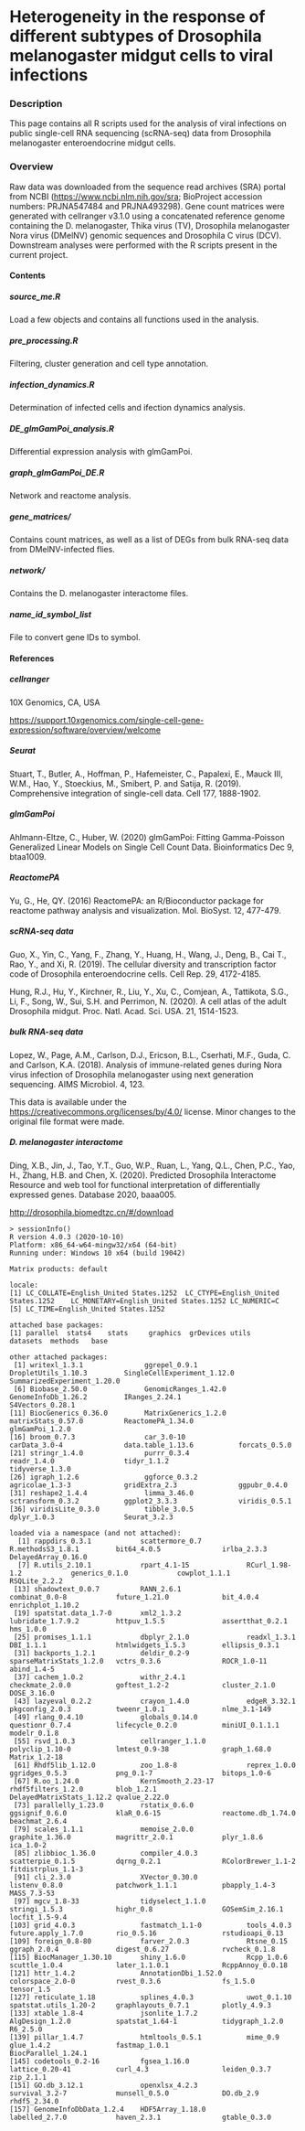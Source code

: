 # Heterogeneity in the response of different subtypes of Drosophila melanogaster midgut cells to viral infections

### Description
This page contains all R scripts used for the analysis of viral infections on public single-cell RNA sequencing (scRNA-seq) data from Drosophila melanogaster enteroendocrine midgut cells.

### Overview
Raw data was downloaded from the sequence read archives (SRA) portal from NCBI (https://www.ncbi.nlm.nih.gov/sra; BioProject accession numbers: PRJNA547484 and PRJNA493298). Gene count matrices were generated with cellranger v3.1.0 using a concatenated reference genome containing the D. melanogaster, Thika virus (TV), Drosophila melanogaster Nora virus (DMelNV) genomic sequences and Drosophila C virus (DCV). Downstream analyses were performed with the R scripts present in the current project. 

#### Contents
##### source_me.R
Load a few objects and contains all functions used in the analysis.

##### pre_processing.R
Filtering, cluster generation and cell type annotation.

##### infection_dynamics.R
Determination of infected cells and ifection dynamics analysis.

##### DE_glmGamPoi_analysis.R
Differential expression analysis with glmGamPoi.

##### graph_glmGamPoi_DE.R
Network and reactome analysis.

##### gene_matrices/
Contains count matrices, as well as a list of DEGs from bulk RNA-seq data from DMelNV-infected flies.

##### network/
Contains the D. melanogaster interactome files.

##### name_id_symbol_list
File to convert gene IDs to symbol.

#### References
##### cellranger
10X Genomics, CA, USA

https://support.10xgenomics.com/single-cell-gene-expression/software/overview/welcome

##### Seurat
Stuart, T., Butler, A., Hoffman, P., Hafemeister, C., Papalexi, E., Mauck III, W.M., Hao, Y., Stoeckius, M., Smibert, P. and Satija, R. (2019). Comprehensive integration of single-cell data. Cell 177, 1888-1902.

##### glmGamPoi
Ahlmann-Eltze, C., Huber, W. (2020) glmGamPoi: Fitting Gamma-Poisson Generalized Linear Models on Single Cell Count Data. Bioinformatics Dec 9, btaa1009. 

##### ReactomePA
Yu, G., He, QY. (2016) ReactomePA: an R/Bioconductor package for reactome pathway analysis and visualization. Mol. BioSyst. 12, 477-479. 

##### scRNA-seq data
Guo, X., Yin, C., Yang, F., Zhang, Y., Huang, H., Wang, J., Deng, B., Cai T., Rao, Y., and Xi, R. (2019). The cellular diversity and transcription factor code of Drosophila enteroendocrine cells. Cell Rep. 29, 4172-4185.

Hung, R.J., Hu, Y., Kirchner, R., Liu, Y., Xu, C., Comjean, A., Tattikota, S.G., Li, F., Song, W., Sui, S.H. and Perrimon, N. (2020). A cell atlas of the adult Drosophila midgut. Proc. Natl. Acad. Sci. USA. 21, 1514-1523.

##### bulk RNA-seq data
Lopez, W., Page, A.M., Carlson, D.J., Ericson, B.L., Cserhati, M.F., Guda, C. and Carlson, K.A. (2018). Analysis of immune-related genes during Nora virus infection of Drosophila melanogaster using next generation sequencing. AIMS Microbiol. 4, 123.

This data is available under the https://creativecommons.org/licenses/by/4.0/ license. Minor changes to the original file format were made.

##### D. melanogaster interactome
Ding, X.B., Jin, J., Tao, Y.T., Guo, W.P., Ruan, L., Yang, Q.L., Chen, P.C., Yao, H., Zhang, H.B. and Chen, X. (2020). Predicted Drosophila Interactome Resource and web tool for functional interpretation of differentially expressed genes. Database 2020, baaa005.

http://drosophila.biomedtzc.cn/#/download

```
> sessionInfo()
R version 4.0.3 (2020-10-10)
Platform: x86_64-w64-mingw32/x64 (64-bit)
Running under: Windows 10 x64 (build 19042)

Matrix products: default

locale:
[1] LC_COLLATE=English_United States.1252  LC_CTYPE=English_United States.1252    LC_MONETARY=English_United States.1252 LC_NUMERIC=C                          
[5] LC_TIME=English_United States.1252    

attached base packages:
[1] parallel  stats4    stats     graphics  grDevices utils     datasets  methods   base     

other attached packages:
 [1] writexl_1.3.1               ggrepel_0.9.1               DropletUtils_1.10.3         SingleCellExperiment_1.12.0 SummarizedExperiment_1.20.0
 [6] Biobase_2.50.0              GenomicRanges_1.42.0        GenomeInfoDb_1.26.2         IRanges_2.24.1              S4Vectors_0.28.1           
[11] BiocGenerics_0.36.0         MatrixGenerics_1.2.0        matrixStats_0.57.0          ReactomePA_1.34.0           glmGamPoi_1.2.0            
[16] broom_0.7.3                 car_3.0-10                  carData_3.0-4               data.table_1.13.6           forcats_0.5.0              
[21] stringr_1.4.0               purrr_0.3.4                 readr_1.4.0                 tidyr_1.1.2                 tidyverse_1.3.0            
[26] igraph_1.2.6                ggforce_0.3.2               agricolae_1.3-3             gridExtra_2.3               ggpubr_0.4.0               
[31] reshape2_1.4.4              limma_3.46.0                sctransform_0.3.2           ggplot2_3.3.3               viridis_0.5.1              
[36] viridisLite_0.3.0           tibble_3.0.5                dplyr_1.0.3                 Seurat_3.2.3               

loaded via a namespace (and not attached):
  [1] rappdirs_0.3.1            scattermore_0.7           R.methodsS3_1.8.1         bit64_4.0.5               irlba_2.3.3               DelayedArray_0.16.0      
  [7] R.utils_2.10.1            rpart_4.1-15              RCurl_1.98-1.2            generics_0.1.0            cowplot_1.1.1             RSQLite_2.2.2            
 [13] shadowtext_0.0.7          RANN_2.6.1                combinat_0.0-8            future_1.21.0             bit_4.0.4                 enrichplot_1.10.2        
 [19] spatstat.data_1.7-0       xml2_1.3.2                lubridate_1.7.9.2         httpuv_1.5.5              assertthat_0.2.1          hms_1.0.0                
 [25] promises_1.1.1            dbplyr_2.1.0              readxl_1.3.1              DBI_1.1.1                 htmlwidgets_1.5.3         ellipsis_0.3.1           
 [31] backports_1.2.1           deldir_0.2-9              sparseMatrixStats_1.2.0   vctrs_0.3.6               ROCR_1.0-11               abind_1.4-5              
 [37] cachem_1.0.2              withr_2.4.1               checkmate_2.0.0           goftest_1.2-2             cluster_2.1.0             DOSE_3.16.0              
 [43] lazyeval_0.2.2            crayon_1.4.0              edgeR_3.32.1              pkgconfig_2.0.3           tweenr_1.0.1              nlme_3.1-149             
 [49] rlang_0.4.10              globals_0.14.0            questionr_0.7.4           lifecycle_0.2.0           miniUI_0.1.1.1            modelr_0.1.8             
 [55] rsvd_1.0.3                cellranger_1.1.0          polyclip_1.10-0           lmtest_0.9-38             graph_1.68.0              Matrix_1.2-18            
 [61] Rhdf5lib_1.12.0           zoo_1.8-8                 reprex_1.0.0              ggridges_0.5.3            png_0.1-7                 bitops_1.0-6             
 [67] R.oo_1.24.0               KernSmooth_2.23-17        rhdf5filters_1.2.0        blob_1.2.1                DelayedMatrixStats_1.12.2 qvalue_2.22.0            
 [73] parallelly_1.23.0         rstatix_0.6.0             ggsignif_0.6.0            klaR_0.6-15               reactome.db_1.74.0        beachmat_2.6.4           
 [79] scales_1.1.1              memoise_2.0.0             graphite_1.36.0           magrittr_2.0.1            plyr_1.8.6                ica_1.0-2                
 [85] zlibbioc_1.36.0           compiler_4.0.3            scatterpie_0.1.5          dqrng_0.2.1               RColorBrewer_1.1-2        fitdistrplus_1.1-3       
 [91] cli_2.3.0                 XVector_0.30.0            listenv_0.8.0             patchwork_1.1.1           pbapply_1.4-3             MASS_7.3-53              
 [97] mgcv_1.8-33               tidyselect_1.1.0          stringi_1.5.3             highr_0.8                 GOSemSim_2.16.1           locfit_1.5-9.4           
[103] grid_4.0.3                fastmatch_1.1-0           tools_4.0.3               future.apply_1.7.0        rio_0.5.16                rstudioapi_0.13          
[109] foreign_0.8-80            farver_2.0.3              Rtsne_0.15                ggraph_2.0.4              digest_0.6.27             rvcheck_0.1.8            
[115] BiocManager_1.30.10       shiny_1.6.0               Rcpp_1.0.6                scuttle_1.0.4             later_1.1.0.1             RcppAnnoy_0.0.18         
[121] httr_1.4.2                AnnotationDbi_1.52.0      colorspace_2.0-0          rvest_0.3.6               fs_1.5.0                  tensor_1.5               
[127] reticulate_1.18           splines_4.0.3             uwot_0.1.10               spatstat.utils_1.20-2     graphlayouts_0.7.1        plotly_4.9.3             
[133] xtable_1.8-4              jsonlite_1.7.2            AlgDesign_1.2.0           spatstat_1.64-1           tidygraph_1.2.0           R6_2.5.0                 
[139] pillar_1.4.7              htmltools_0.5.1           mime_0.9                  glue_1.4.2                fastmap_1.0.1             BiocParallel_1.24.1      
[145] codetools_0.2-16          fgsea_1.16.0              lattice_0.20-41           curl_4.3                  leiden_0.3.7              zip_2.1.1                
[151] GO.db_3.12.1              openxlsx_4.2.3            survival_3.2-7            munsell_0.5.0             DO.db_2.9                 rhdf5_2.34.0             
[157] GenomeInfoDbData_1.2.4    HDF5Array_1.18.0          labelled_2.7.0            haven_2.3.1               gtable_0.3.0
```
